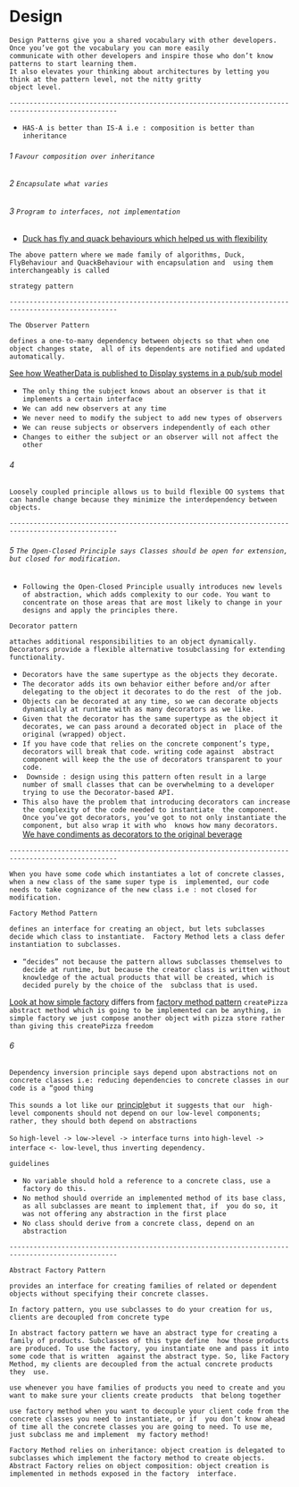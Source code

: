 # Design

```
Design Patterns give you a shared vocabulary with other developers. Once you’ve got the vocabulary you can more easily 
communicate with other developers and inspire those who don’t know patterns to start learning them. 
It also elevates your thinking about architectures by letting you think at the pattern level, not the nitty gritty 
object level.
```

`-------------------------------------------------------------------------------------------------`

- `HAS-A is better than IS-A i.e : composition is better than inheritance`

###### 1 `Favour composition over inheritance`

###### 2 `Encapsulate what varies`

###### 3 `Program to interfaces, not implementation`

- [Duck has fly and quack behaviours which helped us with flexibility][duck-path]

`The above pattern where we made family of algorithms, Duck, FlyBehaviour and QuackBehaviour with encapsulation and 
using them interchangeably is called`

```
strategy pattern
```

`-------------------------------------------------------------------------------------------------`

```
The Observer Pattern
``` 

`defines a one-to-many dependency between objects so that when one object changes state, 
all of its dependents are notified and updated automatically.`

[See how WeatherData is published to Display systems in a pub/sub model][weather-path]

- `The only thing the subject knows about an observer is that it implements a certain interface`
- `We can add new observers at any time`
- `We never need to modify the subject to add new types of observers`
- `We can reuse subjects or observers independently of each other`
- `Changes to either the subject or an observer will not affect the other`

###### 4
`Loosely coupled principle allows us to build flexible OO systems that can handle change because they minimize the interdependency between objects.`

`-------------------------------------------------------------------------------------------------`

###### 5 `The Open-Closed Principle says Classes should be open for extension, but closed for modification.`

- `Following the Open-Closed Principle usually introduces new levels of abstraction, which adds complexity to our code.
You want to concentrate on those areas that are most likely to change in your designs and apply the principles there.`

```
Decorator pattern
```

`
attaches additional responsibilities to an object dynamically. Decorators provide a flexible alternative tosubclassing
for extending functionality.
`

- `Decorators have the same supertype as the objects they decorate.`
- `The decorator adds its own behavior either before and/or after delegating to the object it decorates to do the rest 
of the job.`
- `Objects can be decorated at any time, so we can decorate objects dynamically at runtime with as many decorators as
we like.`
- `Given that the decorator has the same supertype as the object it decorates, we can pass around a decorated object in 
place of the original (wrapped) object.`
- `If you have code that relies on the concrete component’s type, decorators will break that code. writing code against 
abstract component will keep the the use of decorators transparent to your code.`
- ` Downside : design using this pattern often result in a large number of small classes that can be overwhelming to a
developer trying to use the Decorator-based API.`
- `This also have the problem that introducing decorators can increase the complexity of the code needed to instantiate 
the component. Once you’ve got decorators, you’ve got to not only instantiate the component, but also wrap it with who 
knows how many decorators.`
  [We have condiments as decorators to the original beverage][coffee-path]

`-------------------------------------------------------------------------------------------------`

`When you have some code which instantiates a lot of concrete classes, when a new class of the same super type is 
implemented, our code needs to take cognizance of the new class i.e : not closed for modification.`

```
Factory Method Pattern
```

`
defines an interface for creating an object, but lets subclasses decide which class to instantiate. 
Factory Method lets a class defer instantiation to subclasses.
`

- `“decides” not because the pattern allows subclasses themselves to decide at runtime, but because the creator class is
written without knowledge of the actual products that will be created, which is decided purely by the choice of the 
subclass that is used.`

[Look at how simple factory][pizza-simple-path] differs from [factory method pattern][pizza-factory-path]
`createPizza abstract method which is going to be implemented can be anything, in simple factory we just compose another
object with pizza store rather than giving this createPizza freedom`

###### 6
`Dependency inversion principle says depend upon abstractions not on concrete classes i.e: reducing dependencies to concrete classes in our code is a “good thing`

`This sounds a lot like our `[principle](#3-program-to-interfaces-not-implementation)`but it suggests that our 
high-level components should not depend on our low-level components; rather, they should both depend on abstractions`

`So` `high-level -> low->level -> interface` `turns into` `high-level -> interface <- low-level`,
`thus inverting dependency.`

```
guidelines
```

- `No variable should hold a reference to a concrete class, use a factory do this.`
- `No method should override an implemented method of its base class, as all subclasses are meant to implement that, if 
you do so, it was not offering any abstraction in the first place`
- `No class should derive from a concrete class, depend on an abstraction`

`-------------------------------------------------------------------------------------------------`

```
Abstract Factory Pattern
```

`provides an interface for creating families of related or dependent objects without specifying their concrete classes.`

`In factory pattern, you use subclasses to do your creation for us, clients are decoupled from concrete type`

`In abstract factory pattern we have an abstract type for creating a family of products. Subclasses of this type define 
how those products are produced. To use the factory, you instantiate one and pass it into some code that is written 
against the abstract type. So, like Factory Method, my clients are decoupled from the actual concrete products they 
use.`

`use whenever you have families of products you need to create and you want to make sure your clients create products 
that belong together`

`use factory method when you want to decouple your client code from the concrete classes you need to instantiate, or if 
you don’t know ahead of time all the concrete classes you are going to need. To use me, just subclass me and implement 
my factory method!`

`Factory Method relies on inheritance: object creation is delegated to subclasses which implement the factory method to
create objects.`
`Abstract Factory relies on object composition: object creation is implemented in methods exposed in the factory 
interface.`


[duck-path]: src/main/java/com/sudha/design/lld/ducks

[weather-path]: src/main/java/com/sudha/design/lld/weather

[coffee-path]: src/main/java/com/sudha/design/lld/coffee

[pizza-simple-path]: src/main/java/com/sudha/design/lld/pizza/simple

[pizza-factory-path]: src/main/java/com/sudha/design/lld/pizza/factory

